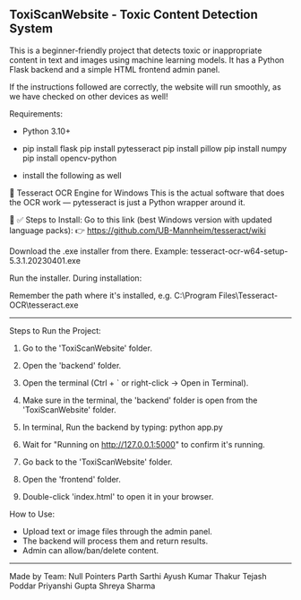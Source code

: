 ToxiScanWebsite - Toxic Content Detection System
------------------------------------------------

This is a beginner-friendly project that detects toxic or inappropriate content 
in text and images using machine learning models. It has a Python Flask backend 
and a simple HTML frontend admin panel.


If the instructions followed are correctly, the website will run smoothly, as we have checked on other devices as well!

Requirements:
- Python 3.10+
- pip install flask
pip install pytesseract
pip install pillow
pip install numpy
pip install opencv-python

- install the following as well

🔹 Tesseract OCR Engine for Windows
This is the actual software that does the OCR work — pytesseract is just a Python wrapper around it.

🔹 ✅ Steps to Install:
Go to this link (best Windows version with updated language packs):
👉 https://github.com/UB-Mannheim/tesseract/wiki

Download the .exe installer from there.
Example: tesseract-ocr-w64-setup-5.3.1.20230401.exe

Run the installer. During installation:

Remember the path where it's installed, e.g.
C:\Program Files\Tesseract-OCR\tesseract.exe

------------------------------------------------

Steps to Run the Project:

1. Go to the 'ToxiScanWebsite' folder.
2. Open the 'backend' folder.
3. Open the terminal (Ctrl + ` or right-click -> Open in Terminal).
4. Make sure in the terminal, the 'backend' folder is open from the 'ToxiScanWebsite' folder.
5. In terminal, Run the backend by typing: python app.py
6. Wait for "Running on http://127.0.0.1:5000" to confirm it's running.

6. Go back to the 'ToxiScanWebsite' folder.
7. Open the 'frontend' folder.
8. Double-click 'index.html' to open it in your browser.

How to Use:
- Upload text or image files through the admin panel.
- The backend will process them and return results.
- Admin can allow/ban/delete content.

------------------------------------------------

Made by Team: Null Pointers
Parth Sarthi 
Ayush Kumar Thakur
Tejash Poddar
Priyanshi Gupta
Shreya Sharma
